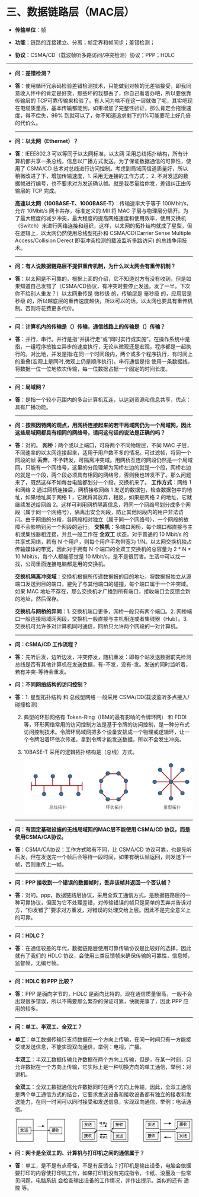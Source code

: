 # 三、数据链路层（MAC层）

* **传输单位**：帧

* **功能**：链路的连接建立、分离；帧定界和帧同步；差错检测；

* **协议**：CSMA/CD（载波帧听多路访问/冲突检测）协议；PPP；HDLC

****

* **问：差错检测？**

* **答**：使用循环冗余码检验差错检测技术，只能做到对帧的无差错接受，即我同意收入怀中的肯定是好货，那些坏的我都丢了，你自己看着办吧，所以要依靠传输层的 TCP可靠传输来检验了。有人问为啥不在这一层就做了呢，其实吧现在电缆质量高，基本传输都能到，如果增加了完整性验证，那么肯定会拖慢速度，得不偿失，99% 到就可以了，你不知道追求剩下的1%可能要花上好几倍的代价么。

  ****

* **问：以太网（Ethernet）？**

* **答**：IEEE802.3 可以等同于以太网标准，以太网 采用总线拓扑结构，所有计算机都共享一条总线，信息以广播方式发送。为了保证数据通信的可靠性，使用了 CSMA/CD 技术对总线进行访问控制。考虑到局域网信道质量好，所以稍微改进了下，增加传输速度，1. 采用无连接的工作方式； 2. 不对发送的数据帧进行编号，也不要求对方发送确认帧。就是我尽量给你发，差错纠正由传输层的 TCP 完成。

  **高速以太网（100BASE-T、1000BASE-T）**：传输速率大于等于 100Mbit/s，允许 10Mbit/s 网卡共存，标准定义的 MII 将 MAC 子层与物理层分隔开。为了最大程度的减少冲突，最大程度的提高网络速度和使用效率，使用交换机（Switch）来进行网络连接和组织，这样，以太网的拓扑结构就成了星型，但在逻辑上，以太网仍然使用总线型拓扑和 CSMA/CD(Carrier Sense Multiple Access/Collision Derect 即带冲突检测的载波监听多路访问) 的总线争用技术。

  ****

* **问：有人说数据链路层不提供重传机制，为什么以太网会有重传机制？**

* **答**：以太网是不可靠的，根据上面的介绍，它不知道对方有没有收到，但是如果知道自己发错了（CSMA/CD协议，有冲突时要停止发送，发了一半，下次你不给别人重发？）以太网重传是 微秒级 的，传输层是 毫秒级 的，应用层是 秒级 的，所以越底层的重传速度越快，所以可以的话，以太网也要具有重传机制。否则将花费更多代价。

  ****

* **问：计算机内的传输是（）传输，通信线路上的传输是（）传输？**

* **答**：并行，串行。并行是指“并排行走”或“同时实行或实施”。在操作系统中是指，一组程序按独立异步的速度执行，无论从微观还是宏观，程序都是一起执行的。对比地，并发是指:在同一个时间段内，两个或多个程序执行，有时间上的重叠(宏观上是同时,微观上仍是顺序执行)。串行通信是指 使用一条数据线，将数据一位一位地依次传输，每一位数据占据一个固定的时间长度。

  ****


* **问：局域网？**

* **答**：是指一个较小范围内的多台计算机互连，以达到资源和信息共享，优点：具有广播功能。

  ****


* **问：按照因特网的观点，用网桥连接起来的若干局域网仍为一个局域网，因此这些局域网都具有相同的网络号，请问这句话的说法是正确的吗？**

* **答**：对的。
  **网桥**：两个或以上端口，可将两个不同物理层，不同 MAC 子层，不同速率的以太网连接起来，适用于用户数不多的情况。可过滤帧，将同一个网段的帧 **丢弃**，不予转发，可隔离冲突域。用网桥互连的网段仍然是一个局域网，只能有一个网络号，这里的分段理解为网桥左边的就是一个段，网桥右边的就是一个段，两个段必须具有相同的网络号，否则我也转发不了。那么问题来了，既然这样不如每台电脑都划分一个段，交换机来了。
  **工作方式**：网络 1 和网络 2 通过网桥连接后，网桥接收网络 1 发送的数据包，检查数据包中的地址，如果地址属于网络 1 ，它就将其放弃，相反，如果是网络 2 的地址，它就继续发送给网络 2。这样可利用网桥隔离信息，将同一个网络号划分成多个网段（属于同一个网络号），隔离出安全网段，防止其他网段内的用户非法访问。由于网络的分段，各网段相对独立（属于同一个网络号），一个网段的故障不会影响到另一个网段的运行。
  **交换机**：多端口网桥，每个端口都直接与主机或集线器相连接，并且一般工作在 **全双工** 状态。对于普通的 10 Mbit/s 的共享式网络，若有 N 个用户，则每个用户平均带宽为 1/N。以太网交换机独占传输媒体的带宽，因此对于拥有 N 个端口的全双工交换机的总容量为 2 * N * 10 Mbit/s，每个人都能感觉是 10 Mbit/s，是不是很厉害。生活中可以找一找，公司里面连接电脑都是用的交换机。

  **交换机隔离冲突域**：交换机根据所传递数据报的目的地址，将数据报独立从源端口发送到目的端口，避免了与其他端口的碰撞，每个端口属于一个冲突域。如果 MAC 地址不存在，那么交换机才广播到所有端口，接收端口会反馈会新的地址，然后保存。
  
  **交换机与网桥的异同**：1. 交换机端口更多，网桥一般只有两个端口。2. 网桥端口一般连接局域网网段，交换机一般直接与主机相连或者集线器（Hub）。3. 交换机可允许多对计算机同时通信，网桥只允许两个网段的一对计算机。
  
  ****


* **问：CSMA/CD 工作流程？**

* **答**：先听后发，边听边发，冲突停发，随机重发：即每个站发送数据前先检测总线是否有其他计算机在发送数据，有-不发，没有-发。发送的同时监听着，若有冲突-等待会重发。

* **问：不同网络结构的访问控制？**

* **答**：1. 星型拓扑结构 和 总线型网络 一般采用 CSMA/CD(载波监听多点接入/碰撞检测)

  2. 典型的环形网络有 Token-Ring（IBM的最有影响的令牌环网） 和 FDDI 等，环形网络常用的访问控制方法是基于令牌的访问控制，是一种分布式访问控制技术。令牌环局域网把多个设备安排成一个物理或逻辑环，让一个令牌沿着环依次传递，拿到令牌才能发送数据，所以不会发生冲突。

  3. 10BASE-T 采用的逻辑拓扑结构是（总线）方式。

     ![图片名称](../pics/总线拓扑三种结构.jpg)

  ****

* **问：有固定基础设施的无线局域网的MAC层不能使用 CSMA/CD 协议，而是使用CSMA/CA协议。**

* **答**：CSMA/CA协议：工作方式略有不同，比 CSMA/CD 协议可靠，也是先听后发，但在发送完一个帧后会等待一段时间，如果有确认帧返回，则发送下一帧，否则重传上一帧。

  ****

* **问：PPP 接收到一个错误的数据帧时，丢弃该帧并返回一个否认帧？**

* **答**：对的。ppp，数据链路层协议，采用全双工通信方式，是数据链路层的一种可靠协议，但因为它不处理差错，对传输错误的帧只是简单的丢弃并告诉对方，“你发错了”要求对方重发，对错误的处理交给上层。因此不是完全意义上的可靠。

  ****

* **问：HDLC？**

* **答**：在通信较差的年代，数据链路层使用可靠传输协议是比较好的选择，因此就有了我们的 HDLC 协议，会使用三类反馈帧来确保传输的可靠性，信息帧，监督帧，无编号帧。

  ****

* **问：HDLC 和 PPP 比较？**

* **答**：PPP 是面向字节的，HDLC 是面向比特的。现在通信质量很高，一般不会出现很多错误，所以不需要那么繁杂的保证可靠，快就完事了，因此 PPP 应用的较多。
  
  ****
  
* **问：单工、半双工、全双工？**

* **单工**：单工数据传输只支持数据在一个方向上传输，在同一时间只有一方能接受或发送信息，不能实现双向通信，举例：电视，广播。

  **半双工**：半双工数据传输允许数据在两个方向上传输，但是，在某一时刻，只允许数据在一个方向上传输，它实际上是一种切换方向的单工通信，举例：对讲机。

  **全双工**：全双工数据通信允许数据同时在两个方向上传输，因此，全双工通信是两个单工通信方式的结合，它要求发送设备和接收设备都有独立的接收和发送能力，在同一时间可以同时接受和发送信息，实现双向通信，举例：电话通信。

  ![单工-半双工-全双工](../pics/单工-半双工-全双工.jpg)
  
* **问：网卡是全双工的、计算机与打印机之间的通信属于？**
  
* **答**：单工，是不是有点奇怪，不是有反馈么？打印机是输出设备，电脑会依据要打印的内容使打印机工作，如果打印机没有完成指令，卡纸、没墨及一些常见问题，电脑系统 会检查输出设备的工作情况，并作出提示。类似的还有 遥控 等。
